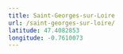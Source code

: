```yaml
---
title: Saint-Georges-sur-Loire
url: /saint-georges-sur-loire/
latitude: 47.4082853
longitude: -0.7610073
---
```

